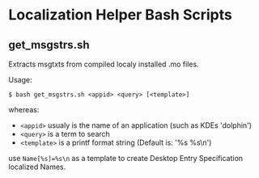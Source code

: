 # Localization Helper Bash Scripts

## get_msgstrs.sh

Extracts msgtxts from compiled localy installed .mo files.

Usage:

```
$ bash get_msgstrs.sh <appid> <query> [<template>]
```

whereas:

* `<appid>` usualy is the name of an application (such as KDEs 'dolphin')
* `<query>` is a term to search
* `<template>` is a printf format string (Default is: '%s %s\n')

use `Name[%s]=%s\n` as a template to create Desktop Entry Specification localized Names.

